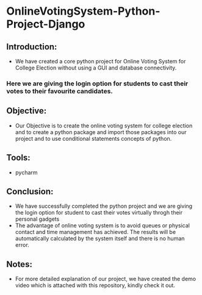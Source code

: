 # OnlineVotingSystem-Python-Project-Django
## Introduction:
* We have created a core python project for Online Voting System for College Election without using a GUI and database connectivity.
### Here we are giving the login option for students to cast their votes to their favourite candidates.

## Objective:
* Our Objective is to create the online voting system for college election and to create a python package and import those packages into our project and to use conditional statements concepts of python.

## Tools:
* pycharm

## Conclusion:
* We have successfully completed the python project and we are giving the login option for student to cast their votes virtually throgh their personal gadgets
* The advantage of online voting system is to avoid queues or physical contact and time management has achieved. The results will be automatically calculated by the system itself and there is no human error.

## Notes:
* For more detailed explanation of our project, we have created the demo video which is attached with this repository, kindly check it out.
